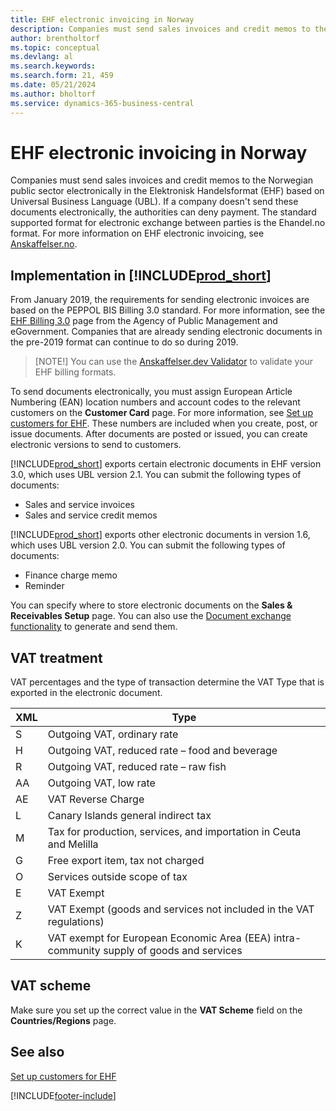 ```yaml
---
title: EHF electronic invoicing in Norway
description: Companies must send sales invoices and credit memos to the Norwegian public sector electronically in the Elektronisk Handelsformat (EHF) based on (UBL).
author: brentholtorf
ms.topic: conceptual
ms.devlang: al
ms.search.keywords:
ms.search.form: 21, 459
ms.date: 05/21/2024
ms.author: bholtorf
ms.service: dynamics-365-business-central
---
```

# EHF electronic invoicing in Norway
Companies must send sales invoices and credit memos to the Norwegian public sector electronically in the Elektronisk Handelsformat (EHF) based on Universal Business Language (UBL). If a company doesn't send these documents electronically, the authorities can deny payment. The standard supported format for electronic exchange between parties is the Ehandel.no format. For more information on EHF electronic invoicing, see [Anskaffelser.no](https://www.anskaffelser.no).  

## Implementation in [!INCLUDE[prod_short](../../includes/prod_short.md)]  
From January  2019, the requirements for sending electronic invoices are based on the PEPPOL BIS Billing 3.0 standard. For more information, see the [EHF Billing 3.0](https://anskaffelser.dev/postaward/g3/spec/current/billing-3.0/norway/) page from the Agency of Public Management and eGovernment. Companies that are already sending electronic documents in the pre-2019 format can continue to do so during 2019.

>[NOTE!]
>You can use the [Anskaffelser.dev Validator](https://anskaffelser.dev/service/validator) to validate your EHF billing formats.  

To send documents electronically, you must assign European Article Numbering (EAN) location numbers and account codes to the relevant customers on the **Customer Card** page. For more information, see [Set up customers for EHF](how-to-set-up-customers-for-ehf.md). These numbers are included when you create, post, or issue documents. After documents are posted or issued, you can create electronic versions to send to customers.  

[!INCLUDE[prod_short](../../includes/prod_short.md)] exports certain electronic documents in EHF version 3.0, which uses UBL version 2.1. You can submit the following types of documents:  

- Sales and service invoices
- Sales and service credit memos

[!INCLUDE[prod_short](../../includes/prod_short.md)] exports other electronic documents in version 1.6, which uses UBL version 2.0. You can submit the following types of documents:  

- Finance charge memo  
- Reminder  

You can specify where to store electronic documents on the **Sales & Receivables Setup** page. You can also use the [Document exchange functionality](../../across-how-to-set-up-electronic-document-sending-and-receiving.md) to generate and send them.

## VAT treatment  
VAT percentages and the type of transaction determine the VAT Type that is exported in the electronic document.  

|XML|Type| 
|---------|----------|  
|S|Outgoing VAT, ordinary rate|
|H|Outgoing VAT, reduced rate – food and beverage|
|R|Outgoing VAT, reduced rate – raw fish|
|AA|Outgoing VAT, low rate|
|AE|VAT Reverse Charge|
|L|Canary Islands general indirect tax|
|M|Tax for production, services, and importation in Ceuta and Melilla|
|G|Free export item, tax not charged|
|O|Services outside scope of tax|
|E|VAT Exempt|
|Z|VAT Exempt (goods and services not included in the VAT regulations)|
|K|VAT exempt for European Economic Area (EEA) intra-community supply of goods and services|

## VAT scheme
Make sure you set up the correct value in the **VAT Scheme** field on the **Countries/Regions** page.

## See also  
[Set up customers for EHF](how-to-set-up-customers-for-ehf.md)


[!INCLUDE[footer-include](../../includes/footer-banner.md)]
